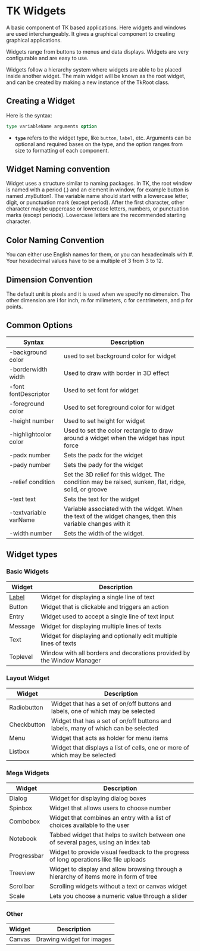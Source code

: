 # TK Widgets

A basic component of TK based applications. Here widgets and windows are used interchangeably. It gives a graphical component to creating graphical applications.

Widgets range from buttons to menus and data displays. Widgets are very configurable and are easy to use.

Widgets follow a hierarchy system where widgets are able to be placed inside another widget. The main widget will be known as the root widget, and can be created by making a new instance of the TkRoot class.

## Creating a Widget

Here is the syntax:

```tcl
type variableName arguments option
```

- **`type`** refers to the widget type, like `button`, `label`, etc. Arguments can be optional and required bases on the type, and the option ranges from size to formatting of each component.

## Widget Naming convention

Widget uses a structure similar to naming packages. In TK, the root window is named with a period (.) and an element in window, for example button is named .myButton1. The variable name should start with a lowercase letter, digit, or punctuation mark (except period). After the first character, other character maybe uppercase or lowercase letters, numbers, or punctuation marks (except periods). Lowercase letters are the recommended starting character.

## Color Naming Convention

You can either use English names for them, or you can hexadecimals with #. Your hexadecimal values have to be a multiple of 3 from 3 to 12.

## Dimension Convention

The default unit is pixels and it is used when we specify no dimension. The other dimension are i for inch, m for milimeters, c for centrimeters, and p for points.

## Common Options

| Syntax                | Description                                                                                                  |
| --------------------- | ------------------------------------------------------------------------------------------------------------ |
| -background color     | used to set background color for widget                                                                      |
| -borderwidth width    | Used to draw with border in 3D effect                                                                        |
| -font fontDescriptor  | Used to set font for widget                                                                                  |
| -foreground color     | Used to set foreground color for widget                                                                      |
| -height number        | Used to set height for widget                                                                                |
| -highlightcolor color | Used to set the color rectangle to draw around a widget when the widget has input force                      |
| -padx number          | Sets the padx for the widget                                                                                 |
| -pady number          | Sets the pady for the widget                                                                                 |
| -relief condition     | Set the 3D relief for this widget. The condition may be raised, sunken, flat, ridge, solid, or groove        |
| -text text            | Sets the text for the widget                                                                                 |
| -textvariable varName | Variable associated with the widget. When the text of the widget changes, then this variable changes with it |
| -width number         | Sets the width of the widget.                                                                                |


## Widget types

### Basic Widgets

| Widget               | Description                                                            |
| -------------------- | ---------------------------------------------------------------------- |
| [Label](tk_label.md) | Widget for displaying a single line of text                            |
| Button               | Widget that is clickable and triggers an action                        |
| Entry                | Widget used to accept a single line of text input                      |
| Message              | Widget for displaying multiple lines of texts                          |
| Text                 | Widget for displaying and optionally edit multiple lines of texts      |
| Toplevel             | Window with all borders and decorations provided by the Window Manager |

### Layout Widget

| Widget      | Description                                                                       |
| ----------- | --------------------------------------------------------------------------------- |
| Radiobutton | Widget that has a set of on/off buttons and labels, one of which may be selected  |
| Checkbutton | Widget that has a set of on/off buttons and labels, many of which can be selected |
| Menu        | Widget that acts as holder for menu items                                         |
| Listbox     | Widget that displays a list of cells, one or more of which may be selected        |


### Mega Widgets

| Widget      | Description                                                                            |
| ----------- | -------------------------------------------------------------------------------------- |
| Dialog      | Widget for displaying dialog boxes                                                     |
| Spinbox     | Widget that allows users to choose number                                              |
| Combobox    | Widget that combines an entry with a list of choices available to the user             |
| Notebook    | Tabbed widget that helps to switch between one of several pages, using an index tab    |
| Progressbar | Widget to provide visual feedback to the progress of long operations like file uploads |
| Treeview    | Widget to display and allow browsing through a hierarchy of items more in form of tree |
| Scrollbar   | Scrolling widgets without a text or canvas widget                                      |
| Scale       | Lets you choose a numeric value through a slider                                       |

### Other

| Widget | Description               |
| ------ | ------------------------- |
| Canvas | Drawing widget for images |


